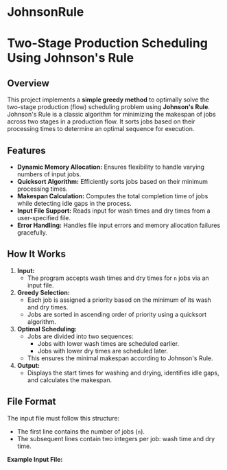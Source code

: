 # JohnsonRule
 
# Two-Stage Production Scheduling Using Johnson's Rule

## Overview
This project implements a **simple greedy method** to optimally solve the two-stage production (flow) scheduling problem using **Johnson's Rule**. Johnson's Rule is a classic algorithm for minimizing the makespan of jobs across two stages in a production flow. It sorts jobs based on their processing times to determine an optimal sequence for execution.

## Features
- **Dynamic Memory Allocation:** Ensures flexibility to handle varying numbers of input jobs.
- **Quicksort Algorithm:** Efficiently sorts jobs based on their minimum processing times.
- **Makespan Calculation:** Computes the total completion time of jobs while detecting idle gaps in the process.
- **Input File Support:** Reads input for wash times and dry times from a user-specified file.
- **Error Handling:** Handles file input errors and memory allocation failures gracefully.

## How It Works
1. **Input:** 
   - The program accepts wash times and dry times for `n` jobs via an input file.
2. **Greedy Selection:**
   - Each job is assigned a priority based on the minimum of its wash and dry times.
   - Jobs are sorted in ascending order of priority using a quicksort algorithm.
3. **Optimal Scheduling:**
   - Jobs are divided into two sequences:
     - Jobs with lower wash times are scheduled earlier.
     - Jobs with lower dry times are scheduled later.
   - This ensures the minimal makespan according to Johnson's Rule.
4. **Output:**
   - Displays the start times for washing and drying, identifies idle gaps, and calculates the makespan.

## File Format
The input file must follow this structure:
- The first line contains the number of jobs (`n`).
- The subsequent lines contain two integers per job: wash time and dry time.

**Example Input File:**
